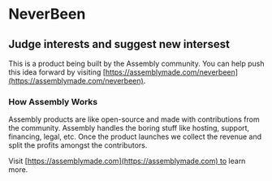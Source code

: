 # NeverBeen

## Judge interests and suggest new intersest

This is a product being built by the Assembly community. You can help push this idea forward by visiting [https://assemblymade.com/neverbeen](https://assemblymade.com/neverbeen).

### How Assembly Works

Assembly products are like open-source and made with contributions from the community. Assembly handles the boring stuff like hosting, support, financing, legal, etc. Once the product launches we collect the revenue and split the profits amongst the contributors.

Visit [https://assemblymade.com](https://assemblymade.com) to learn more.
